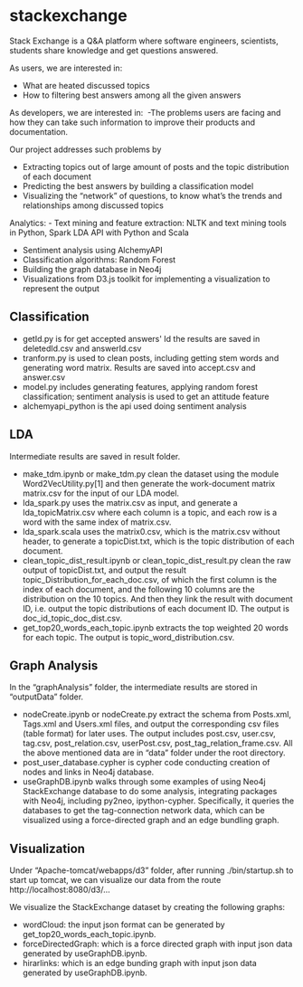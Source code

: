 # stackexchange

Stack Exchange is a Q&A platform where software engineers, scientists, students share knowledge and get questions answered.

As users, we are interested in: 
- What are heated discussed topics 
- How to filtering best answers among all the given answers

As developers, we are interested in: 
-The problems users are facing and how they can take such information to improve their products and documentation. 

Our project addresses such problems by 
- Extracting topics out of large amount of posts and the topic distribution of each document 
- Predicting the best answers by building a classification model 
- Visualizing the “network” of questions, to know what’s the trends and relationships among discussed topics


Analytics: - Text mining and feature extraction: NLTK and text mining tools in Python, Spark LDA API with Python and Scala 
- Sentiment analysis using AlchemyAPI 
- Classification algorithms: Random Forest 
- Building the graph database in Neo4j 
- Visualizations from D3.js toolkit for implementing a visualization to represent the output 

## Classification
* getId.py is for get accepted answers' Id the results are saved in deletedId.csv and answerId.csv
* tranform.py is used to clean posts, including getting stem words and generating word matrix. Results are saved into accept.csv and answer.csv
* model.py includes generating features, applying random forest classification; sentiment analysis is used to get an attitude feature
* alchemyapi_python is the api used doing sentiment analysis

## LDA
Intermediate results are saved in result folder.
* make_tdm.ipynb or make_tdm.py clean the dataset using the module Word2VecUtility.py[1] and then generate the work-document matrix matrix.csv for the input of our LDA model. 
* lda_spark.py uses the matrix.csv as input, and generate a lda_topicMatrix.csv where each column is a topic, and each row is a word with the same index of matrix.csv.
* lda_spark.scala uses the matrix0.csv, which is the matrix.csv without header, to generate a topicDist.txt, which is the topic distribution of each document.
* clean_topic_dist_result.ipynb or clean_topic_dist_result.py clean the raw output of topicDist.txt, and output the result topic_Distribution_for_each_doc.csv, of which the first column is the index of each document, and the following 10 columns are the distribution on the 10 topics. And then they link the result with document ID, i.e.  output the topic distributions of each document ID. The output is doc_id_topic_doc_dist.csv.
* get_top20_words_each_topic.ipynb extracts the top weighted 20 words for each topic. The output is topic_word_distribution.csv.

## Graph Analysis
In the “graphAnalysis” folder, the intermediate results are stored in “outputData” folder.
* nodeCreate.ipynb or nodeCreate.py extract the schema from Posts.xml, Tags.xml and Users.xml files, and output the corresponding csv files (table format) for later uses. The output includes post.csv, user.csv, tag.csv, post_relation.csv, userPost.csv, post_tag_relation_frame.csv. All the above mentioned data are in “data” folder under the root directory.
* post_user_database.cypher is cypher code conducting creation of nodes and links in Neo4j database.
* useGraphDB.ipynb walks through some examples of using Neo4j StackExchange database to do some analysis, integrating packages with Neo4j, including py2neo, ipython-cypher. 
Specifically, it queries the databases to get the tag-connection network data, which can be visualized using a force-directed graph and an edge bundling graph.

## Visualization
Under “Apache-tomcat/webapps/d3” folder, after running ./bin/startup.sh to start up tomcat, we can visualize our data from the route http://localhost:8080/d3/…

We visualize the StackExchange dataset by creating the following graphs:
* wordCloud: the input json format can be generated by get_top20_words_each_topic.ipynb.
* forceDirectedGraph: which is a force directed graph with input json data generated by useGraphDB.ipynb.
* hirarlinks: which is an edge bunding graph with input json data generated by useGraphDB.ipynb.
